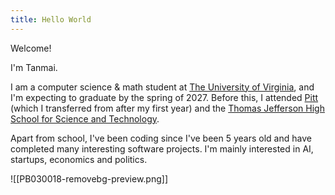 ```yaml
---
title: Hello World
---
```

Welcome!

I'm Tanmai. 

I am a computer science & math student at [The University of Virginia](https://virginia.edu), and I'm expecting to graduate by the spring of 2027. Before this, I attended [Pitt](https://pitt.edu) (which I transferred from after my first year) and the [Thomas Jefferson High School for Science and Technology](https://tjhsst.fcps.edu).

Apart from school, I've been coding since I've been 5 years old and have completed many interesting software projects. I'm mainly interested in AI, startups, economics and politics.

![[PB030018-removebg-preview.png]]